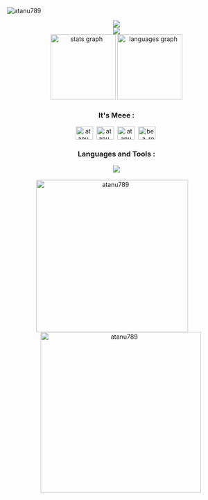 <p align="left"> <img src="https://komarev.com/ghpvc/?username=atanu789&label=Profile%20views&color=375e97&style=flat" alt="atanu789" /> </p>

<div align="center"> 
<img src="https://readme-typing-svg.herokuapp.com?size=32&center=true&vCenter=true&width=622&lines=Hello+there+👋+,+I'm+Atanu+Basak">
</div > 
<div align="center"> 
<img src="https://readme-typing-svg.herokuapp.com?size=21&center=true&vCenter=true&width=622&lines=An+aspiring+Competetive+Programmer+from+India">
</div > 
  
<div align="center"> 
  <img src="https://github-readme-stats.vercel.app/api?username=Atanu789&hide_title=false&hide_rank=false&show_icons=true&include_all_commits=true&count_private=true&disable_animations=false&theme=dracula&locale=en&hide_border=false" height="150" alt="stats graph"  />
  <img src="https://github-readme-stats.vercel.app/api/top-langs?username=Atanu789&locale=en&hide_title=false&layout=compact&card_width=320&langs_count=5&theme=dracula&hide_border=false" height="150" alt="languages graph"  />
</div>


<h3 align="Center">It's Meee :</h3>
  
<div align="center">
<!--   <a href="https://www.leetcode.com/snow_codes" target="blank"><img align="center" src="https://raw.githubusercontent.com/rahuldkjain/github-profile-readme-generator/master/src/images/icons/Social/leet-code.svg" alt="snow_codes" height="30" width="40" /></a>&nbsp; -->
  <a href="https://codeforces.com/profile/atanu_09" target="blank"><img align="center" src="https://raw.githubusercontent.com/rahuldkjain/github-profile-readme-generator/master/src/images/icons/Social/codeforces.svg" alt="atanu_09" height="30" width="40" /></a>&nbsp;
  <a href="https://www.codechef.com/users/atanu_09" target="blank"><img align="center" src="https://cdn.jsdelivr.net/npm/simple-icons@3.1.0/icons/codechef.svg" alt="atanu_09" height="30" width="40" /></a>&nbsp;
  <a href="https://linkedin.com/in/atanu basak" target="blank"><img align="center" src="https://raw.githubusercontent.com/rahuldkjain/github-profile-readme-generator/master/src/images/icons/Social/linked-in-alt.svg" alt="atanu basak" height="30" width="40" /></a>&nbsp;
  <a href="https://instagram.com/be_a_rook" target="blank"><img align="center" src="https://raw.githubusercontent.com/rahuldkjain/github-profile-readme-generator/master/src/images/icons/Social/instagram.svg" alt="be_a_rook" height="30" width="40" /></a>&nbsp;
</div>


<h3 align="center"> Languages and Tools :</h3>
<div align="center">
    <img src="https://skillicons.dev/icons?i=c,cpp,vscode,github,html,css,javascript,react" />
</div>

<br/>

<div align="center">
  <img align="center" src="https://github-readme-stats.vercel.app/api?username=atanu789&show_icons=true&locale=en&theme=dracula" alt="atanu789" width="350" style="margin-right: 20px;" /> 
  <img align="center" src="https://github-readme-streak-stats.herokuapp.com/?user=atanu789&theme=dracula" alt="atanu789" width="370" style="margin-left: 20px;" />
</div>





